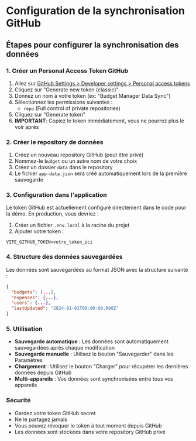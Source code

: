 # Configuration de la synchronisation GitHub

## Étapes pour configurer la synchronisation des données

### 1. Créer un Personal Access Token GitHub

1. Allez sur [GitHub Settings > Developer settings > Personal access tokens](https://github.com/settings/tokens)
2. Cliquez sur "Generate new token (classic)"
3. Donnez un nom à votre token (ex: "Budget Manager Data Sync")
4. Sélectionnez les permissions suivantes :
   - `repo` (Full control of private repositories)
5. Cliquez sur "Generate token"
6. **IMPORTANT**: Copiez le token immédiatement, vous ne pourrez plus le voir après

### 2. Créer le repository de données

1. Créez un nouveau repository GitHub (peut être privé)
2. Nommez-le `budget` ou un autre nom de votre choix
3. Créez un dossier `data` dans le repository
4. Le fichier `app-data.json` sera créé automatiquement lors de la première sauvegarde

### 3. Configuration dans l'application

Le token GitHub est actuellement configuré directement dans le code pour la démo.
En production, vous devriez :

1. Créer un fichier `.env.local` à la racine du projet
2. Ajouter votre token :
```
VITE_GITHUB_TOKEN=votre_token_ici
```

### 4. Structure des données sauvegardées

Les données sont sauvegardées au format JSON avec la structure suivante :
```json
{
  "budgets": [...],
  "expenses": {...},
  "users": {...},
  "lastUpdated": "2024-01-01T00:00:00.000Z"
}
```

### 5. Utilisation

- **Sauvegarde automatique** : Les données sont automatiquement sauvegardées après chaque modification
- **Sauvegarde manuelle** : Utilisez le bouton "Sauvegarder" dans les Paramètres
- **Chargement** : Utilisez le bouton "Charger" pour récupérer les dernières données depuis GitHub
- **Multi-appareils** : Vos données sont synchronisées entre tous vos appareils

### Sécurité

- Gardez votre token GitHub secret
- Ne le partagez jamais
- Vous pouvez révoquer le token à tout moment depuis GitHub
- Les données sont stockées dans votre repository GitHub privé 